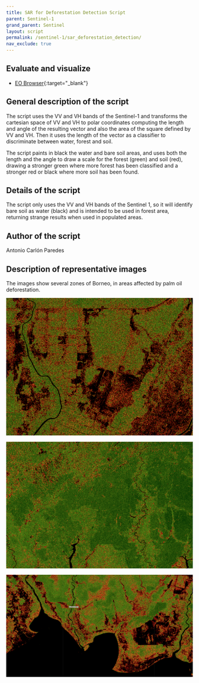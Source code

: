 ```yaml
---
title: SAR for Deforestation Detection Script
parent: Sentinel-1
grand_parent: Sentinel
layout: script
permalink: /sentinel-1/sar_deforestation_detection/
nav_exclude: true
---
```



## Evaluate and visualize   
 - [EO Browser](https://sentinelshare.page.link/4ZVS){:target="_blank"} 


## General description of the script

The script uses the VV and VH bands of the Sentinel-1 and transforms the cartesian space of VV and VH to polar coordinates computing the length and angle of the resulting vector and also the area of the square defined by VV and VH. Then it uses the length of the vector as a classifier to discriminate between water, forest and soil.

The script paints in black the water and bare soil areas, and uses both the length and the angle to draw a scale for the forest (green) and soil (red), drawing a stronger green where more forest has been classified and a stronger red or black where more soil has been found.

## Details of the script

The script only uses the VV and VH bands of the Sentinel 1, so it will identify bare soil as water (black) and is intended to be used in forest area, returning strange results when used in populated areas.

## Author of the script

Antonio Carlón Paredes

## Description of representative images

The images show several zones of Borneo, in areas affected by palm oil deforestation.

![The script example 1](fig/image1.png)

![The script example 2](fig/image2.png)

![The script example 3](fig/image3.png)
